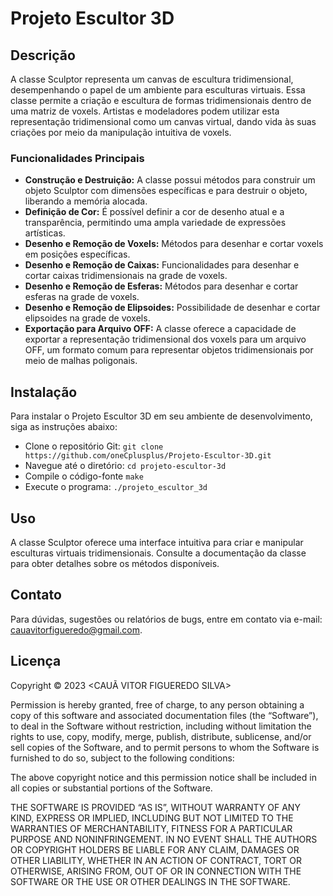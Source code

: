 # Projeto Escultor 3D

## Descrição

A classe Sculptor representa um canvas de escultura tridimensional, desempenhando o papel de um ambiente para esculturas virtuais. Essa classe permite a criação e escultura de formas tridimensionais dentro de uma matriz de voxels. Artistas e modeladores podem utilizar esta representação tridimensional como um canvas virtual, dando vida às suas criações por meio da manipulação intuitiva de voxels.

### Funcionalidades Principais
- **Construção e Destruição:** A classe possui métodos para construir um objeto Sculptor com dimensões específicas e para destruir o objeto, liberando a memória alocada.
- **Definição de Cor:** É possível definir a cor de desenho atual e a transparência, permitindo uma ampla variedade de expressões artísticas.
- **Desenho e Remoção de Voxels:** Métodos para desenhar e cortar voxels em posições específicas.
- **Desenho e Remoção de Caixas:** Funcionalidades para desenhar e cortar caixas tridimensionais na grade de voxels.
- **Desenho e Remoção de Esferas:** Métodos para desenhar e cortar esferas na grade de voxels.
- **Desenho e Remoção de Elipsoides:** Possibilidade de desenhar e cortar elipsoides na grade de voxels.
- **Exportação para Arquivo OFF:** A classe oferece a capacidade de exportar a representação tridimensional dos voxels para um arquivo OFF, um formato comum para representar objetos tridimensionais por meio de malhas poligonais.

## Instalação

Para instalar o Projeto Escultor 3D em seu ambiente de desenvolvimento, siga as instruções abaixo:

- Clone o repositório Git:
``git clone https://github.com/oneCplusplus/Projeto-Escultor-3D.git``
- Navegue até o diretório:
``cd projeto-escultor-3d``
- Compile o código-fonte
``make``
- Execute o programa:
``./projeto_escultor_3d``

## Uso

A classe Sculptor oferece uma interface intuitiva para criar e manipular esculturas virtuais tridimensionais. Consulte a documentação da classe para obter detalhes sobre os métodos disponíveis.

## Contato

Para dúvidas, sugestões ou relatórios de bugs, entre em contato via e-mail: cauavitorfigueredo@gmail.com.

## Licença

Copyright © 2023 <CAUÃ VITOR FIGUEREDO SILVA>

Permission is hereby granted, free of charge, to any person obtaining a copy of this software and associated documentation files (the “Software”), to deal in the Software without restriction, including without limitation the rights to use, copy, modify, merge, publish, distribute, sublicense, and/or sell copies of the Software, and to permit persons to whom the Software is furnished to do so, subject to the following conditions:

The above copyright notice and this permission notice shall be included in all copies or substantial portions of the Software.

THE SOFTWARE IS PROVIDED “AS IS”, WITHOUT WARRANTY OF ANY KIND, EXPRESS OR IMPLIED, INCLUDING BUT NOT LIMITED TO THE WARRANTIES OF MERCHANTABILITY, FITNESS FOR A PARTICULAR PURPOSE AND NONINFRINGEMENT. IN NO EVENT SHALL THE AUTHORS OR COPYRIGHT HOLDERS BE LIABLE FOR ANY CLAIM, DAMAGES OR OTHER LIABILITY, WHETHER IN AN ACTION OF CONTRACT, TORT OR OTHERWISE, ARISING FROM, OUT OF OR IN CONNECTION WITH THE SOFTWARE OR THE USE OR OTHER DEALINGS IN THE SOFTWARE.
